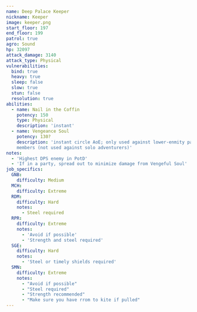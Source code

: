 ```yaml
---
name: Deep Palace Keeper
nickname: Keeper
image: keeper.png
start_floor: 197
end_floor: 199
patrol: true
agro: Sound
hp: 32097
attack_damage: 3140
attack_type: Physical
vulnerabilities:
  bind: true
  heavy: true
  sleep: false
  slow: true
  stun: false
  resolution: true
abilities:
  - name: Nail in the Coffin
    potency: 150
    type: Physical
    description: 'instant'
  - name: Vengeance Soul
    potency: 130?
    description: 'instant circle AoE; only used against lower-enmity party
    members (not used against solo adventurers)'
notes:
  - 'Highest DPS enemy in PotD'
  - 'If in a party, spread out to minimize damage from Vengeful Soul'
job_specifics:
  GNB:
    difficulty: Medium
  MCH:
    difficulty: Extreme
  RDM:
    difficulty: Hard
    notes:
      - Steel required
  RPR:
    difficulty: Extreme
    notes:
      - 'Avoid if possible'
      - 'Strength and steel required'
  SGE:
    difficulty: Hard
    notes:
      - 'Steel or timely shields required'
  SMN:
    difficulty: Extreme
    notes:
      - "Avoid if possible"
      - "Steel required"
      - "Strength recommended"
      - "Make sure you have rrom to kite if pulled"
---
```

